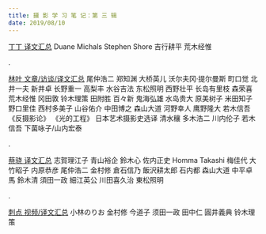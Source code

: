 ```yaml
---
title: 摄 影 学 习 笔 记：第 三 辑
date: 2019/08/10
---
```




[丁丁 译文汇总](https://photonote.me/2019/05/09/0022/)
Duane Michals Stephen Shore 吉行耕平 荒木经惟

.

[林叶 文章/访谈/译文汇总](https://photonote.me/2019/05/10/0018/)
尾仲浩二 郑知渊 大桥英儿 沃尔夫冈·提尔曼斯 町口觉 北井一夫 新井卓 长野重一 高梨丰 水谷吉法 东松照明 西野壮平 长岛有里枝 森荣喜 荒木经惟 冈田敦 铃木理策 田附胜 百々新 鬼海弘雄 水岛贵大 原美树子 米田知子 野口里佳 西村多美子 山谷佑介 中田博之 森山大道 河野幸人 鹰野隆大 若木信吾 《反摄影论》 《光的工程》 日本艺术摄影史选译 清水穰 多木浩二 川内伦子 若木信吾 下菌咏子/山内宏泰

.

[蔡骁 译文汇总](https://photonote.me/2019/08/04/0063/)
志賀理江子 青山裕企 鈴木心 佐内正史 Homma Takashi 梅佳代 大竹昭子 内原恭彦 尾仲浩二 金村修 倉石信乃 飯沢耕太郎 石内都 森山大道 中平卓馬 鈴木清 須田一政 細江英公 川田喜久治 東松照明

.

[刺点 视频/译文汇总](https://photonote.me/2019/08/04/0064/)
小林のりお 金村修 今道子 须田一政 田中仁 圓井義典 铃木理策


